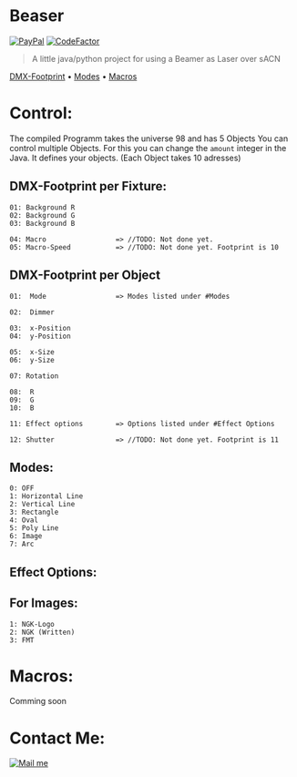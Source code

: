 # Beaser
[![PayPal][badge_paypal]][paypal-donations] [![CodeFactor](https://www.codefactor.io/repository/github/lukasgasp/beaser/badge?s=e6bb254c60f5f414d23bb944df6fe7da88a2e11a)](https://www.codefactor.io/repository/github/lukasgasp/beaser)
> A little java/python project for using a Beamer as Laser over sACN

<a href="#DMX-Footprint">DMX-Footprint</a> •
<a href="#Modes">Modes</a> •
<a href="#Macros">Macros</a> 

# Control:
The compiled Programm takes the universe 98 and has 5 Objects
You can control multiple Objects. For this you can change the ```amount``` integer in the Java. It defines your objects. (Each Object takes 10 adresses)
## DMX-Footprint per Fixture:

    01: Background R
    02: Background G
    03: Background B

    04: Macro                 => //TODO: Not done yet.     
    05: Macro-Speed           => //TODO: Not done yet. Footprint is 10

## DMX-Footprint per Object

    01:  Mode                 => Modes listed under #Modes

    02:  Dimmer

    03:  x-Position
    04:  y-Position

    05:  x-Size
    06:  y-Size

    07: Rotation

    08:  R
    09:  G
    10:  B

    11: Effect options        => Options listed under #Effect Options

    12: Shutter               => //TODO: Not done yet. Footprint is 11

## Modes:
    0: OFF
    1: Horizontal Line
    2: Vertical Line
    3: Rectangle
    4: Oval
    5: Poly Line
    6: Image
    7: Arc

## Effect Options:
## For Images:
    1: NGK-Logo
    2: NGK (Written)
    3: FMT

# Macros:
Comming soon

# Contact Me:

[![Mail me][gmail_logo]][gmail]

[badge_paypal]: https://user-images.githubusercontent.com/6497827/53698092-42032280-3dfe-11e9-8054-1597c62d344e.png
[paypal-donations]: https://paypal.me/dergaspar

[gmail_logo]: https://user-images.githubusercontent.com/6497827/62424751-c1b85480-b6f0-11e9-97de-096c0a980829.png
[gmail]: mailto:lukasfg2005@gmail.com?subject=Regarding%20Beaser&body=Hi
